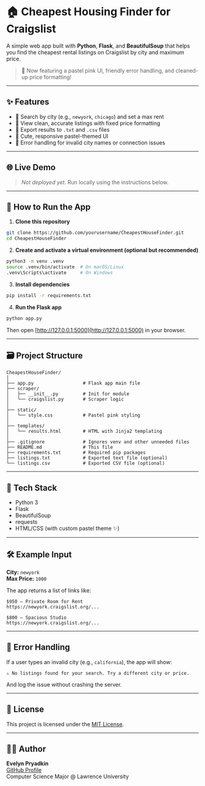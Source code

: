 # 🏠 Cheapest Housing Finder for Craigslist

A simple web app built with **Python**, **Flask**, and **BeautifulSoup** that helps you find the cheapest rental listings on Craigslist by city and maximum price.

> 💖 Now featuring a pastel pink UI, friendly error handling, and cleaned-up price formatting!

---

## ✨ Features

- 🔎 Search by city (e.g., `newyork`, `chicago`) and set a max rent
- 📄 View clean, accurate listings with fixed price formatting
- 📁 Export results to `.txt` and `.csv` files
- 💅 Cute, responsive pastel-themed UI
- 🚫 Error handling for invalid city names or connection issues

---

## 🌐 Live Demo

> _Not deployed yet._ Run locally using the instructions below.

---

## 🚀 How to Run the App

1. **Clone this repository**

```bash
git clone https://github.com/yourusername/CheapestHouseFinder.git
cd CheapestHouseFinder
```

2. **Create and activate a virtual environment (optional but recommended)**

```bash
python3 -m venv .venv
source .venv/bin/activate  # On macOS/Linux
.venv\Scripts\activate     # On Windows
```

3. **Install dependencies**

```bash
pip install -r requirements.txt
```

4. **Run the Flask app**

```bash
python app.py
```

Then open [http://127.0.0.1:5000](http://127.0.0.1:5000) in your browser.

---

## 🗃 Project Structure

```
CheapestHouseFinder/
│
├── app.py                  # Flask app main file
├── scraper/
│   ├── __init__.py         # Init for module
│   └── craigslist.py       # Scraper logic
│
├── static/
│   └── style.css           # Pastel pink styling
│
├── templates/
│   └── results.html        # HTML with Jinja2 templating
│
├── .gitignore              # Ignores venv and other unneeded files
├── README.md               # This file
├── requirements.txt        # Required pip packages
├── listings.txt            # Exported text file (optional)
└── listings.csv            # Exported CSV file (optional)
```

---

## 🧠 Tech Stack

- Python 3
- Flask
- BeautifulSoup
- requests
- HTML/CSS (with custom pastel theme ✨)

---

## 🛠 Example Input

**City:** `newyork`  
**Max Price:** `1000`

The app returns a list of links like:

```
$950 – Private Room for Rent  
https://newyork.craigslist.org/...

$800 – Spacious Studio  
https://newyork.craigslist.org/...
```

---

## 🐞 Error Handling

If a user types an invalid city (e.g., `california`), the app will show:

```
⚠️ No listings found for your search. Try a different city or price.
```

And log the issue without crashing the server.

---

## 📄 License

This project is licensed under the [MIT License](LICENSE).

---

## 🙋‍♀️ Author

**Evelyn Pryadkin**  
[GitHub Profile](https://github.com/yourusername)  
Computer Science Major @ Lawrence University  

